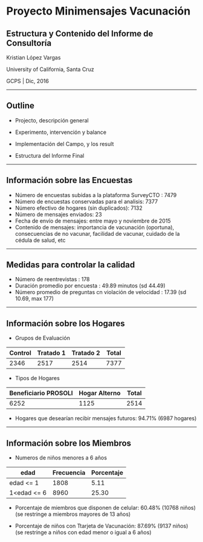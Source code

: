 # Proyecto Minimensajes Vacunación

## Estructura y Contenido del Informe de Consultoría

Kristian López Vargas

University of California, Santa Cruz

GCPS | Dic, 2016

----------------------------------

## Outline

* Projecto, descripción general

* Experimento, intervención y balance

* Implementación del Campo, y los result

* Estructura del Informe Final

----------------------------------

## Información sobre las Encuestas

* Número de encuestas subidas a la plataforma SurveyCTO : 7479
* Número de encuestas conservadas para el analisis: 7377
* Número efectivo de hogares (sin duplicados): 7132
* Número de mensajes enviados: 23
* Fecha de envío de mensajes: entre mayo y noviembre de 2015
* Contenido de mensajes: importancia de vacunación (oportuna), consecuencias de no vacunar, facilidad de vacunar, cuidado de la cédula de salud, etc

----------------------------------

## Medidas para controlar la calidad

* Número de reentrevistas : 178
* Duración promedio por encuesta : 49.89 minutos (sd 44.49)
* Número promedio de preguntas cn violación de velocidad : 17.39 (sd 10.69, max 177)

----------------------------------

## Información sobre los Hogares
* Grupos de Evaluación

Control | Tratado 1 | Tratado 2| Total
--------|---------- | ---------| ---------
2346 | 2517  | 2514	| 7377

* Tipos de Hogares

Beneficiario PROSOLI | Hogar Alterno | Total
--------|---------- | ---------
6252 | 1125  | 2514

* Hogares que desearían recibir mensajes futuros: 94.71% (6987 hogares)

----------------------------------

## Información sobre los Miembros 
* Numeros de niños menores a 6 años

edad | Frecuencia | Porcentaje
--------|---------- | ---------
edad <= 1 | 1808  | 5.11
1<edad <= 6 | 8960  | 25.30

* Porcentaje de miembros que disponen de celular: 60.48% (10768 niños)
(se restringe a miembros mayores de 13 años)

* Porcentaje de niños con Ttarjeta de Vacunación: 87.69% (9137 niños)
(se restringe a niños con edad menor o igual a 6 años)

